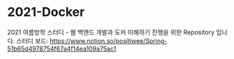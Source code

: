 # 2021-Docker
2021 여름방학 스터디 - 웹 백엔드 개발과 도커 이해하기 진행을 위한 Repository 입니다.
스터디 보드: https://www.notion.so/positiwee/Spring-51b65d4978754f67a4f14ea109a75ac1

